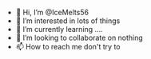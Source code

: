 - 👋 Hi, I’m @IceMelts56
- 👀 I’m interested in lots of things
- 🌱 I’m currently learning ....
- 💞️ I’m looking to collaborate on nothing
- 📫 How to reach me don't try to

<!---
IceMelts56/IceMelts56 is a ✨ special ✨ repository because its `README.md` (this file) appears on your GitHub profile.
You can click the Preview link to take a look at your changes.
--->
